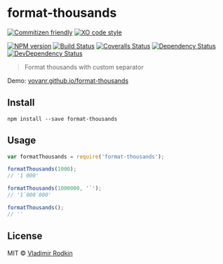 # format-thousands

[![Commitizen friendly][commitizen-image]][commitizen-url]
[![XO code style][codestyle-image]][codestyle-url]

[![NPM version][npm-image]][npm-url]
[![Build Status][travis-image]][travis-url]
[![Coveralls Status][coveralls-image]][coveralls-url]
[![Dependency Status][depstat-image]][depstat-url]
[![DevDependency Status][depstat-dev-image]][depstat-dev-url]

> Format thousands with custom separator

Demo: [vovanr.github.io/format-thousands][demo]

## Install

```
npm install --save format-thousands
```

## Usage

```js
var formatThousands = require('format-thousands');

formatThousands(1000);
// '1 000'

formatThousands(1000000, '`');
// '1`000`000'

formatThousands();
// ''
```

## License
MIT © [Vladimir Rodkin](https://github.com/VovanR)

[demo]: https://vovanr.github.io/format-thousands

[commitizen-url]: http://commitizen.github.io/cz-cli/
[commitizen-image]: https://img.shields.io/badge/commitizen-friendly-brightgreen.svg?style=flat-square

[codestyle-url]: https://github.com/sindresorhus/xo
[codestyle-image]: https://img.shields.io/badge/code_style-XO-5ed9c7.svg?style=flat-square

[npm-url]: https://npmjs.org/package/format-thousands
[npm-image]: http://img.shields.io/npm/v/format-thousands.svg?style=flat-square

[travis-url]: https://travis-ci.org/VovanR/format-thousands
[travis-image]: http://img.shields.io/travis/VovanR/format-thousands.svg?style=flat-square

[coveralls-url]: https://coveralls.io/r/VovanR/format-thousands
[coveralls-image]: http://img.shields.io/coveralls/VovanR/format-thousands.svg?style=flat-square

[depstat-url]: https://david-dm.org/VovanR/format-thousands
[depstat-image]: https://david-dm.org/VovanR/format-thousands.svg?style=flat-square

[depstat-dev-url]: https://david-dm.org/VovanR/format-thousands
[depstat-dev-image]: https://david-dm.org/VovanR/format-thousands/dev-status.svg?style=flat-square
